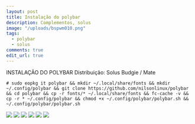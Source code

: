 ```yaml
---
layout: post
title: Instalação do polybar
description: Complementos, solus
image: "/uploads/bspwm010.png"
tags:
  - polybar
  - solus
comments: true
edit_url: true
---
```


INSTALAÇÃO DO POLYBAR
Distribuição: Solus Budgie / Mate
```
# sudo eopkg it polybar && mkdir ~/.local/share/fonts && mkdir ~/.config/polybar && git clone https://github.com/nilsonlinux/polybar && cd polybar && cp -r fonts/* ~/.local/share/fonts && fc-cache -v && cp -r * ~/.config/polybar && chmod +x ~/.config/polybar/polybar.sh &&  ~/.config/polybar/polybar.sh
```

![](https://i.ibb.co/G7fQWKh/Captura-de-tela-em-2020-04-21-11-00-43.png)
![](https://i.ibb.co/VDqd4GB/Captura-de-tela-em-2020-04-21-11-00-39.png)
![](https://i.ibb.co/TM7n4Pn/Captura-de-tela-em-2020-04-21-11-00-33.png)
![](https://i.ibb.co/VCsv6sh/Captura-de-tela-em-2020-04-21-11-00-18.png)
![](https://i.ibb.co/WBdj562/Captura-de-tela-em-2020-04-21-10-37-15.png)
![](https://i.ibb.co/Qcj2PPH/Captura-de-tela-em-2020-04-21-10-36-36.png)
